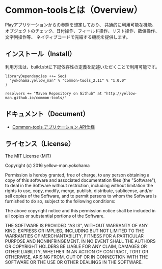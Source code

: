 # Common-toolsとは（Overview）
Playアプリケーションからの参照を想定しており、
共通的に利用可能な機能、オブジェクトのチェック、日付操作、フィールド操作、リスト操作、数値操作、文字列操作等、
ネイティブコードで完結する機能を提供します。



## インストール（Install）
利用方法は、build.sbtに下記依存性の定義を記述いただくことで利用可能です。
```
libraryDependencies ++= Seq(
  "yokohama.yellow_man" % "common-tools_2.11" % "1.0.0"
)

resolvers += "Maven Repository on Github" at "http://yellow-man.github.io/common-tools/"
```



## ドキュメント（Document）

* [Common-tools アプリケーション API仕様](http://yellow-man.github.io/common-tools/javadoc/common-tools_2.11/1.0.0/)



## ライセンス（License）
The MIT License (MIT)

Copyright (c) 2016 yellow-man.yokohama

Permission is hereby granted, free of charge, to any person obtaining a copy
of this software and associated documentation files (the "Software"), to deal
in the Software without restriction, including without limitation the rights
to use, copy, modify, merge, publish, distribute, sublicense, and/or sell
copies of the Software, and to permit persons to whom the Software is
furnished to do so, subject to the following conditions:

The above copyright notice and this permission notice shall be included in all
copies or substantial portions of the Software.

THE SOFTWARE IS PROVIDED "AS IS", WITHOUT WARRANTY OF ANY KIND, EXPRESS OR
IMPLIED, INCLUDING BUT NOT LIMITED TO THE WARRANTIES OF MERCHANTABILITY,
FITNESS FOR A PARTICULAR PURPOSE AND NONINFRINGEMENT. IN NO EVENT SHALL THE
AUTHORS OR COPYRIGHT HOLDERS BE LIABLE FOR ANY CLAIM, DAMAGES OR OTHER
LIABILITY, WHETHER IN AN ACTION OF CONTRACT, TORT OR OTHERWISE, ARISING FROM,
OUT OF OR IN CONNECTION WITH THE SOFTWARE OR THE USE OR OTHER DEALINGS IN THE
SOFTWARE.

